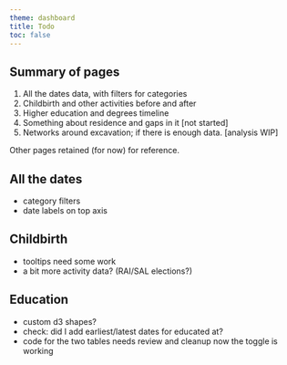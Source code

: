 ```yaml
---
theme: dashboard
title: Todo
toc: false
---
```


Summary of pages
------

1. All the dates data, with filters for categories
2. Childbirth and other activities before and after
3. Higher education and degrees timeline 
4. Something about residence and gaps in it [not started] 
5. Networks around excavation; if there is enough data. [analysis WIP] 

Other pages retained (for now) for reference. 

 

All the dates
------------
 
- category filters
- date labels on top axis



Childbirth
----------

- tooltips need some work
- a bit more activity data? (RAI/SAL elections?)



Education
--------

- custom d3 shapes?
- check: did I add earliest/latest dates for educated at?
- code for the two tables needs review and cleanup now the toggle is working

